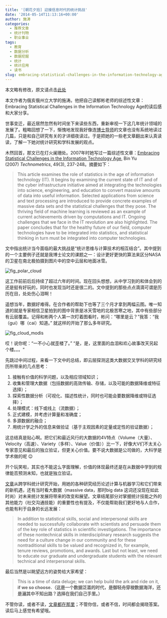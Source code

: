 ```yaml
---
title: '[朝花夕拾] 迎接信息时代的统计挑战'
date: '2014-05-14T11:13:16+00:00'
author: 施涛
categories:
  - 推荐文章
  - 统计刊物
  - 职业事业
tags:
  - 教育
  - 数据分析
  - 数据挖掘
  - 统计
  - 统计应用
  - 读书
slug: embracing-statistical-challenges-in-the-information-technology-age
---
```


本文略有修改，原文请点击[此处](http://blog.cos.name/taoshi/2014/05/12/%E6%9C%9D%E8%8A%B1%E5%A4%95%E6%8B%BE%EF%BC%9A%E8%BF%8E%E6%8E%A5%E4%BF%A1%E6%81%AF%E6%97%B6%E4%BB%A3%E7%9A%84%E7%BB%9F%E8%AE%A1%E6%8C%91%E6%88%98/)

本文作者为俄亥俄州立大学的施涛。他把自己读郁彬老师的综述性文章：Embracing Statistical Challenges in the Information Technology Age的读后感和大家分享。

世事变迁，最近居然忽然有时间坐下来读些东西，重新审视一下这几年统计领域的发展了。粗略回想了一下，惭愧地发现我好像连[博士导师](http://www.stat.berkeley.edu/~binyu)的文章也没有系统地读过几篇，只是和自己研究有关的才详细夜读过。于是把她的一些老文章翻出来认真读读，了解一下她对统计研究和学科发展的观点。

木然回首，那文已在灯火阑珊处。2007年时她写过一篇综述性文章：[Embracing Statistical Challenges in the Information Technology Age](http://www.stat.berkeley.edu/~binyu/ps/embracing.pdf), Bin Yu (2007) _Technometrics_, 49(3), 237-248。摘要如下：<!--more-->

> This article examines the role of statistics in the age of information technology (IT). It begins by examining the current state of IT and of the cyber infrastructure initiative aimed at integrating the technologies into science, engineering, and education to convert massive amounts of data into useful information. Selected applications from science and text processing are introduced to provide concrete examples of massive data sets and the statistical challenges that they pose. The thriving field of machine learning is reviewed as an example of current achievements driven by computations and IT. Ongoing challenges that we face in the IT revolution are also highlighted. The paper concludes that for the healthy future of our field, computer technologies have to be integrated into statistics, and statistical thinking in turn must be integrated into computer technologies.

文中指出统计当今面临的最大挑战是“统计思维与计算技术的相互结合”。其中提到的一个主要例子还就是我博士论文的课题之一：设计更好更快的算法来区分NASA的卫星在南北极拍摄到图片中的空中云层和地面冰雪。

![fig_polar_cloud](https://uploads.cosx.org/wp-content/uploads/2014/05/fig_polar_cloud.jpg)

这工作前前后后持续了超过六年的时间。现在回头想想，从中学习到的和体会到的还是挺有好玩的，同时也发现当时还是很二的。文中提到的那些点点滴滴可谓是历历在目，处处伤心泪啊！

遥想当年，数据好难得。在合作者的帮助下也等了三个月才拿到两幅云图。唯一知道的就是专家相信卫星拍到的图中背景是冰天雪地的北极苦寒之地，其中有些部分有云层覆盖。记得和彬两个人第一次盯着图看时，彬问：“哪里是云？”我答：“我（gui）哪（cai）知道。” 就这样的开始了那么多年研究。

![fig_cloud_modis](https://uploads.cosx.org/wp-content/uploads/2014/05/fig_cloud_modis.jpg)

哎！说你呢：“一不小心就歪楼了。” “是，是，这里面的血泪和欢心故事改天另起个楼。。。“

先跳过中间过程，来看一下文中的总结，即云层探测这类大数据交叉学科的研究经历所带来的几点思考：

1. 接触有价值的科学问题，以及相应领域知识；
1. 收集和管理大数据（包括数据的高效传输、存储，以及可能的数据降维或特征选择）；
1. 探索性数据分析（可视化、描述性统计，同时也可能会要数据降维或特征选择）；
1. 处理模式：线下或线上（流数据）；
1. 正式建模，并考虑计算量和准确度；
1. 多源数据的融合；
1. 用统计学之外的信息来做验证（基于主观因素的定量或定性的验证数据）；

这总结真是贴心啊。把它们和最近风行的大数据的4V特点（Volume（大量）、Velocity（高速）、Variety（多样）、Value（价值））比一下，好像大V们不太关心专家意见和最后的独立验证，但更关心价值。要不说大数据是公司做的，大科学是学术做的呢 :wink:

开个玩笑啦，其实也不能这么字面理解，价值的体现最终还是在从数据中学到的规律能否预测未知，也就是独立验证。

[文章](http://www.stat.berkeley.edu/~binyu/ps/embracing.pdf)从跨学科统计研究开始，用她的各种研究经历论述计算与机器学习和它们带来的新机遇，还有当时看大数据（massive data，那时big data 这词还没现在如此时尚）对未来统计发展将带来的改变和展望。文章结尾部分对掌握统计技能之外的其他能力（社交沟通技能）的重要性也有提及，不仅能帮助我们更好地与人合作，也能有利于自身的长远发展：
 
> In addition to statistical skills, social and interpersonal skills are needed to successfully collaborate with scientists and persuade them of the key role of statistics in scientific investigations. The importance of these nontechnical skills in interdisciplinary research suggests the need for a culture change in our community and for these nontraditional skills to be valued and recognized in, for example, tenure reviews, promotions, and awards. Last but not least, we need to educate our graduate and undergraduate students with the relevant technical and interpersonal skills.

最后当然是以眺望远方的姿势给大家希望：
    
> This is a time of data deluge; we can help build the ark and ride on it, **if we so choose.（这是一个数据泛滥的时代，是御轻舟穿梭数据海洋，还是溺其中不知出路？选择在我们自己手里。）**

不管你读，或者不读，[文章都在那里](http://www.stat.berkeley.edu/~binyu/ps/embracing.pdf)；不管你信，或者不信，时间都会揭晓答案。读后马上感觉有希望哦。
